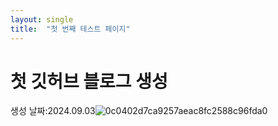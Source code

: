 ```yaml
---
layout: single
title:  "첫 번째 테스트 페이지"
---
```


# 첫 깃허브 블로그 생성
생성 날짜:2024.09.03![0c0402d7ca9257aeac8fc2588c96fda0](/Users/eunji_home/Documents/B-eunji.github.io/images/2024-09-03-first/0c0402d7ca9257aeac8fc2588c96fda0.png)
